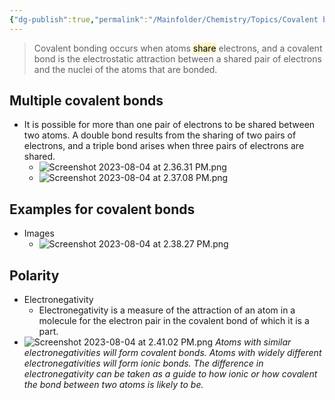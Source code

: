 ```yaml
---
{"dg-publish":true,"permalink":"/Mainfolder/Chemistry/Topics/Covalent bonding/"}
---
```


>Covalent bonding occurs when atoms <mark style="background: #FFF3A3A6;">share</mark> electrons, and a covalent bond is the electrostatic attraction between a shared pair of electrons and the nuclei of the atoms that are bonded.

## Multiple covalent bonds
- It is possible for more than one pair of electrons to be shared between two atoms. A double bond results from the sharing of two pairs of electrons, and a triple bond arises when three pairs of electrons are shared.
	- ![Screenshot 2023-08-04 at 2.36.31 PM.png](/img/user/%E9%99%84%E4%BB%B6/Screenshot%202023-08-04%20at%202.36.31%20PM.png)
	- ![Screenshot 2023-08-04 at 2.37.08 PM.png](/img/user/%E9%99%84%E4%BB%B6/Screenshot%202023-08-04%20at%202.37.08%20PM.png)

## Examples for covalent bonds
- Images
	- ![Screenshot 2023-08-04 at 2.38.27 PM.png](/img/user/%E9%99%84%E4%BB%B6/Screenshot%202023-08-04%20at%202.38.27%20PM.png)

## Polarity
- Electronegativity
	- Electronegativity is a measure of the attraction of an atom in a molecule for the electron pair in the covalent bond of which it is a part.
- ![Screenshot 2023-08-04 at 2.41.02 PM.png](/img/user/%E9%99%84%E4%BB%B6/Screenshot%202023-08-04%20at%202.41.02%20PM.png)
*Atoms with similar electronegativities will form covalent bonds. Atoms with widely different electronegativities will form ionic bonds. The difference in electronegativity can be taken as a guide to how ionic or how covalent the bond between two atoms is likely to be.*

